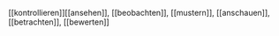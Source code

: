 [[kontrollieren]][[ansehen]], [[beobachten]], [[mustern]], [[anschauen]], [[betrachten]], [[bewerten]]